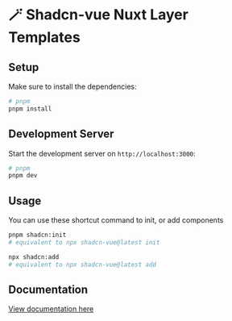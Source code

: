 # 🪄 Shadcn-vue Nuxt Layer Templates

## Setup

Make sure to install the dependencies:

```bash
# pnpm
pnpm install
```


## Development Server

Start the development server on `http://localhost:3000`:

```bash
# pnpm
pnpm dev
```

## Usage

You can use these shortcut command to init, or add components

```bash
pnpm shadcn:init
# equivalent to npx shadcn-vue@latest init
```
 
```bash
npx shadcn:add
# equivalent to npx shadcn-vue@latest add
```

## Documentation

[View documentation here](https://www.shadcn-vue.com/docs/introduction.html)
